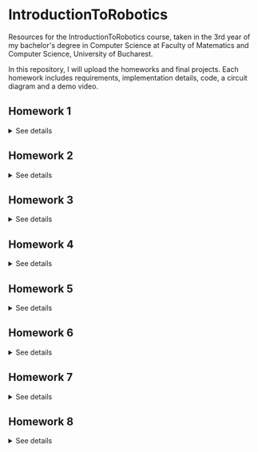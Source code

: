 # IntroductionToRobotics
Resources for the IntroductionToRobotics course, taken in the 3rd year of my bachelor's degree in Computer Science at Faculty of Matematics and Computer Science, University of Bucharest.

In this repository, I will upload the homeworks and final projects. Each homework includes requirements, implementation details, code, a circuit diagram and a demo video.

## Homework 1

<details>
<summary>See details</summary>
<br>

The task for the first homework was setting up the github repository for the course.

</details>

## Homework 2

<details>
<summary>See details</summary>
<br>

### Components
* RGB LED (at least 1)
* Potentiometers (at least 3)
* Resistors and wires as needed

### Technical Task
Use a separate potentiometer for controlling each color of the RGB LED (Red, Green, and Blue). This control must leverage digital electronics. Specifically, you need to read the potentiometer’s value with Arduino and then write a mapped value to the LED pins.
*

### Setup
![Setup](https://github.com/NFJJunior/IntroductionToRobotics/blob/main/Homework/homework2/SetupHM2.jpeg)

### [Code](https://github.com/NFJJunior/IntroductionToRobotics/blob/main/Homework/homework2/homework2.ino)

### [Demo](https://www.youtube.com/shorts/Zw2YsA6ZSdo)

</details>

## Homework 3

<details>
<summary>See details</summary>
<br>

### Components
* LEDs (at least 4: 3 for the floors and 1 for the elevator’s operational state)
* Buttons (at least 3 for floor calls)
* Resistors and wires as needed

### Technical Task
Design a control system that simulates a 3-floor elevator using the Arduino platform.
* LED Indicators: Each of the 3 LEDs should represent one of the 3 floors.
The LED corresponding to the current floor should light up. Additionally,
another LED should represent the elevator’s operational state. It should
blink when the elevator is moving and remain static when stationary.
* Implement 3 buttons that represent the call buttons from the
3 floors. When pressed, the elevator should simulate movement towards
the floor after a short interval (2-3 seconds).
* State Change & Timers: If the elevator is already at the desired floor,
pressing the button for that floor should have no effect. Otherwise, after
a button press, the elevator should ”wait for the doors to close” and then
”move” to the corresponding floor. If the elevator is in movement, it
should either do nothing or it should stack its decision (get to the first
programmed floor, open the doors, wait, close them and then go to the
next desired floor).

### Implementation details
* I tried to emulate a reallife elevator. I used a queue and a vector in order to store the floors order of arrival. Also, if the next floor in the queue is 2 and the button for floor 1 was pressed as well, the elevator will stop at floor 1 first before arriving to floor 2.
* I used the ArduinoQueue Library.

### Setup
![Setup](https://github.com/NFJJunior/IntroductionToRobotics/blob/main/Homework/homework3/SetupHM3.jpeg)
### [Code](https://github.com/NFJJunior/IntroductionToRobotics/blob/main/Homework/homework3/homework3.ino)

### [Demo](https://www.youtube.com/shorts/aPiWmkTi4iA)

</details>

## Homework 4

<details>
<summary>See details</summary>
<br>

### Components
* 1 7-Segments Display
* 1 Joystick
* Resistors and wires as needed

### Technical task
Use the joystick to control the position of the segment and ”draw” on the display.

The initial position should be on the DP. The current
position always blinks (irrespective of the fact that the segment is on or
off). Use the joystick to move from one position to neighbors (see table for
corresponding movement). Short pressing the button toggles the segment
state from ON to OFF or from OFF to ON. Long pressing the button
resets the entire display by turning all the segments OFF and moving the
current position to the decimal point.

### Setup
![Setup](https://github.com/NFJJunior/IntroductionToRobotics/blob/main/Homework/homework4/SetupHM4.jpeg)
### [Code](https://github.com/NFJJunior/IntroductionToRobotics/blob/main/Homework/homework4/homework4.ino)

### [Demo](https://www.youtube.com/watch?v=OCDyvGfrzfE)

</details>

## Homework 5

<details>
<summary>See details</summary>
<br>
  
### Components
* 1 4 Digit 7-Segments Display
* 3 Buttons
* Resistors and wires as needed

### Technical task
Implemented a stopwatch that counts in 10ths of a second and has a lap functionality.

There are 3 buttons: Start/Stop, Save lap/Cycle throught laps, Reset.

### Workflow
1. The display starts in the IDLE mode showing 000.0. When pressing the Start button, the timing will start.
When pressing the Laps button, the display will show the saved laps if there are anyand will enter LAPS mode. When pressing the Reset button
nothing happens.
2. During the time counter, the Start button will stop the count. The Laps button will record the current lap. The Reset button will do nothing.
3. During PAUSE Mode, the Start button will start counting from where it left off.
The Laps button will do norhing. The Reset button will reset the timer to 000.0
4. During Laps Mode, the Start button will do nothing. The Laps button will cycle through every recorded lap. The Reset button will reset the laps
and will return the display to the IDLE mode.

### Setup
![Setup](https://github.com/NFJJunior/IntroductionToRobotics/blob/main/Homework/homework5/SetupHM5.jpeg)
### [Code](https://github.com/NFJJunior/IntroductionToRobotics/blob/main/Homework/homework5/homework5.ino)

### [Demo](https://www.youtube.com/watch?v=EuUrEtstUUg)

</details>

## Homework 6

<details>
<summary>See details</summary>
<br>
  
### Components
* Ultrasonic Sensor (HC-SR04)
* LDR (Light-Dependent Resistor)
* RGB LED
* Resistors and wires as needed

### Technical task
Developed a ”Smart Environment Monitor and Logger” using Arduino. This system utilizes various sensors to gather environmental data, log this data into
EEPROM, and provide both visual feedback via an RGB LED and user interaction through a Serial Menu. The project focuses on integrating sensor readings,
memory management, Serial Communication and the general objective of building a menu.

### Setup
![Setup](https://github.com/NFJJunior/IntroductionToRobotics/blob/main/Homework/homework6/SetupHM6.jpeg)
### [Code](https://github.com/NFJJunior/IntroductionToRobotics/blob/main/Homework/homework6/homework6.ino)

### [Demo](https://www.youtube.com/watch?v=1APCul9bQxs)

</details>

## Homework 7

<details>
<summary>See details</summary>
<br>
  
### Components
* 8x8 LED Matrix
* Joystick
* MAX7219
* Resistors and wires as needed

### Technical task
Developed a small game on the 8x8 matrix.
The game has 3 types of elements: player (blinks slowly), bomb (blinks fast), wall (doesn’t blink).
The map is generated randomly with 62.5% of walls.
The walls can be destroyed if a bomb is placed adjacent to it.
* If the player is adjacent to the bomb when the bomb explodes, the game is lost.
* If the player clears all walls, the game is won.

### Setup
![Setup](https://github.com/NFJJunior/IntroductionToRobotics/blob/main/Homework/homework7/SetupHM7.jpeg)
### [Code](https://github.com/NFJJunior/IntroductionToRobotics/blob/main/Homework/homework7/homework7.ino)

### [Demo](https://www.youtube.com/watch?v=Fl8N0xeZdLQ)

</details>

## Homework 8

<details>
<summary>See details</summary>
<br>

### Technical task
Matrix project checkpoint

### Setup
![Setup](https://github.com/NFJJunior/IntroductionToRobotics/blob/main/Homework/homework8/SetupHM8.jpeg)
### [Code](https://github.com/NFJJunior/IntroductionToRobotics/blob/main/Homework/homework8/homework8.ino)

### [Demo](https://www.youtube.com/watch?v=o3hmRRxhH4Q)

</details>

